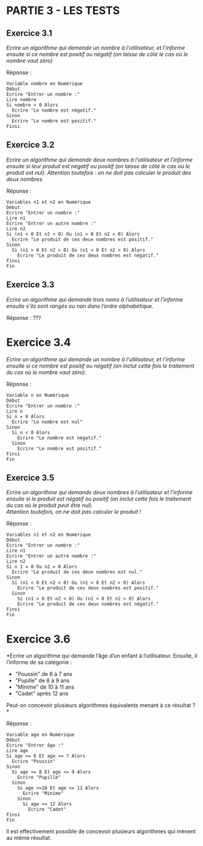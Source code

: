# PARTIE 3 - LES TESTS

## Exercice 3.1

*Ecrire un algorithme qui demande un nombre à l’utilisateur, et l’informe ensuite si ce nombre est positif ou négatif (on laisse de côté le cas où le nombre vaut zéro)*

Réponse :

```
Variable nombre en Numérique
Début
Ecrire "Entrer un nombre :"
Lire nombre
Si nombre < 0 Alors
  Ecrire "Le nombre est négatif."
Sinon
  Ecrire "Le nombre est positif."
Finsi
```

## Exercice 3.2

*Ecrire un algorithme qui demande deux nombres à l’utilisateur et l’informe ensuite si leur produit est négatif ou positif (on laisse de côté le cas où le produit est nul). Attention toutefois : on ne doit pas calculer le produit des deux nombres*

Réponse :

```
Variables n1 et n2 en Numérique
Début
Ecrire "Entrer un nombre :"
Lire n1
Ecrire "Entrer un autre nombre :"
Lire n2
Si (n1 < 0 Et n2 < 0) Ou (n1 > 0 Et n2 > 0) Alors
  Ecrire "Le produit de ces deux nombres est positif."
Sinon
  Si (n1 > 0 Et n2 < 0) Ou (n1 < 0 Et n2 > 0) Alors
    Ecrire "Le produit de ces deux nombres est négatif."
Finsi
Fin
```

## Exercice 3.3

*Ecrire un algorithme qui demande trois noms à l’utilisateur et l’informe ensuite s’ils sont rangés ou non dans l’ordre alphabétique.*

Réponse : ???

# Exercice 3.4

*Ecrire un algorithme qui demande un nombre à l’utilisateur, et l’informe ensuite si ce nombre est positif ou négatif (on inclut cette fois le traitement du cas où le nombre vaut zéro).*

Réponse :

```
Variable n en Numérique
Début
Ecrire "Entrer un nombre :"
Lire n
Si n = 0 Alors
  Ecrire "Le nombre est nul"
Sinon
  Si n < 0 Alors
    Ecrire "Le nombre est négatif."
  Sinon
    Ecrire "Le nombre est positif."
Finsi
Fin
```

## Exercice 3.5

*Ecrire un algorithme qui demande deux nombres à l’utilisateur et l’informe ensuite si le produit est négatif ou positif (on inclut cette fois le traitement du cas où le produit peut être nul).  
Attention toutefois, on ne doit pas calculer le produit !*

Réponse :

```
Variables n1 et n2 en Numérique
Début
Ecrire "Entrer un nombre :"
Lire n1
Ecrire "Entrer un autre nombre :"
Lire n2
Si n 1 = 0 Ou n2 = 0 Alors
  Ecrire "Le produit de ces deux nombres est nul."
Sinon
  Si (n1 < 0 Et n2 < 0) Ou (n1 > 0 Et n2 > 0) Alors
    Ecrire "Le produit de ces deux nombres est positif."
  Sinon
    Si (n1 > 0 Et n2 < 0) Ou (n1 < 0 Et n2 > 0) Alors
    Ecrire "Le produit de ces deux nombres est négatif."
Finsi
Fin
```

# Exercice 3.6

*Ecrire un algorithme qui demande l’âge d’un enfant à l’utilisateur. Ensuite, il l’informe de sa catégorie :

*  "Poussin" de 6 à 7 ans
*  "Pupille" de 8 à 9 ans
*  "Minime" de 10 à 11 ans
*  "Cadet" après 12 ans

Peut-on concevoir plusieurs algorithmes équivalents menant à ce résultat ?*

Réponse :

```
Variable age en Numérique
Début
Ecrire "Entrer âge :"
Lire age
Si age >= 6 Et age <= 7 Alors
  Ecrire "Poussin"
Sinon
  Si age >= 8 Et age <= 9 Alors
    Ecrire "Pupille"
  Sinon
    Si age >=10 Et age <= 11 Alors
      Ecrire "Minime"
    Sinon
      Si age >= 12 Alors
        Ecrire "Cadet"
Finsi
Fin
```

Il est effectivement possible de concevoir plusieurs algorithmes qui mènent au même résultat.
